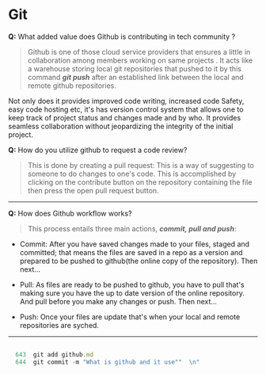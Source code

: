 # Git
**Q:** What added value does Github is contributing in tech community ?

> Github is one of those cloud service providers that ensures a little in collaboration among members working on same projects . 
> It acts like a warehouse storing local git repositories that pushed to it by this command **_git push_** after an established link between the local and remote github repositories.  

Not only does it provides improved code writing, increased code Safety, easy code hosting etc, it's has version control system that allows one to keep track of project status and changes made and by who. It provides seamless collaboration without jeopardizing the integrity of the initial project. 


**Q:** How do you utilize github to request a code review? 
> This is done by creating a pull request: This is a way of suggesting to someone to do changes to one's code. This is accomplished by clicking on the contribute button on the repository containing the file then press the open pull request button.  
---

**Q:** How does Github workflow works?

> This process entails three main actions, **_commit, pull and push_**: 
- Commit: After you have saved changes made to your files, staged and committed; that means the files are saved in a repo as a version and prepared to be pushed to github(the online copy of the repository). Then next... 
- Pull: As files are ready to be pushed to github, you have to pull that's making sure you have the up to date version of the online repository. And pull before you make any changes or push. Then next...

- Push: Once your files are update that's when your local and remote repositories are syched.    
---
```js
 
  643  git add github.md
  644  git commit -m "What is github and it use""  \n"
```